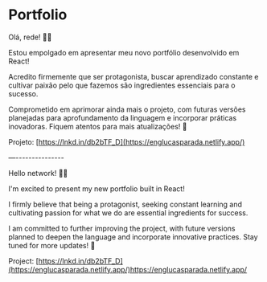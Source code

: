 # Portfolio

Olá, rede! 👋🏼

Estou empolgado em apresentar meu novo portfólio desenvolvido em React!

Acredito firmemente que ser protagonista, buscar aprendizado constante e cultivar paixão pelo que fazemos são ingredientes essenciais para o sucesso.

Comprometido em aprimorar ainda mais o projeto, com futuras versões planejadas para aprofundamento da linguagem e incorporar práticas inovadoras. Fiquem atentos para mais atualizações! 🚀

Projeto: [https://lnkd.in/db2bTF_D](https://englucasparada.netlify.app/)

—---------------

Hello network! 👋🏼

I'm excited to present my new portfolio built in React!

I firmly believe that being a protagonist, seeking constant learning and cultivating passion for what we do are essential ingredients for success.

I am committed to further improving the project, with future versions planned to deepen the language and incorporate innovative practices. Stay tuned for more updates! 🚀

Project: [https://lnkd.in/db2bTF_D](https://englucasparada.netlify.app/)https://englucasparada.netlify.app/


